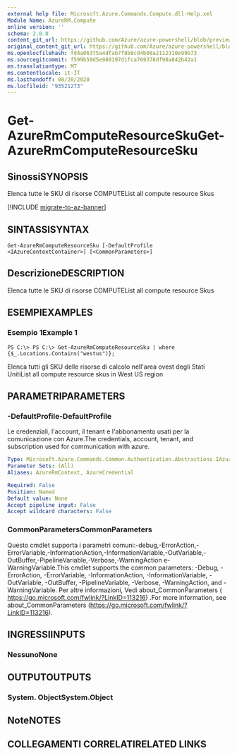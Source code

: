 ```yaml
---
external help file: Microsoft.Azure.Commands.Compute.dll-Help.xml
Module Name: AzureRM.Compute
online version: ''
schema: 2.0.0
content_git_url: https://github.com/Azure/azure-powershell/blob/preview/src/ResourceManager/Compute/Stack/Commands.Compute/help/Get-AzureRmComputeResourceSku.md
original_content_git_url: https://github.com/Azure/azure-powershell/blob/preview/src/ResourceManager/Compute/Stack/Commands.Compute/help/Get-AzureRmComputeResourceSku.md
ms.openlocfilehash: fd4a06375a4dfab7f8b8cd4b08a2112310e99b73
ms.sourcegitcommit: f599b50d5e980197d1fca769378df90a842b42a1
ms.translationtype: MT
ms.contentlocale: it-IT
ms.lasthandoff: 08/20/2020
ms.locfileid: "93521273"
---
```

# <span data-ttu-id="19dd5-101">Get-AzureRmComputeResourceSku</span><span class="sxs-lookup"><span data-stu-id="19dd5-101">Get-AzureRmComputeResourceSku</span></span>

## <span data-ttu-id="19dd5-102">Sinossi</span><span class="sxs-lookup"><span data-stu-id="19dd5-102">SYNOPSIS</span></span>
<span data-ttu-id="19dd5-103">Elenca tutte le SKU di risorse COMPUTE</span><span class="sxs-lookup"><span data-stu-id="19dd5-103">List all compute resource Skus</span></span>

[!INCLUDE [migrate-to-az-banner](../../includes/migrate-to-az-banner.md)]

## <span data-ttu-id="19dd5-104">SINTASSI</span><span class="sxs-lookup"><span data-stu-id="19dd5-104">SYNTAX</span></span>

```
Get-AzureRmComputeResourceSku [-DefaultProfile <IAzureContextContainer>] [<CommonParameters>]
```

## <span data-ttu-id="19dd5-105">Descrizione</span><span class="sxs-lookup"><span data-stu-id="19dd5-105">DESCRIPTION</span></span>
<span data-ttu-id="19dd5-106">Elenca tutte le SKU di risorse COMPUTE</span><span class="sxs-lookup"><span data-stu-id="19dd5-106">List all compute resource Skus</span></span>

## <span data-ttu-id="19dd5-107">ESEMPI</span><span class="sxs-lookup"><span data-stu-id="19dd5-107">EXAMPLES</span></span>

### <span data-ttu-id="19dd5-108">Esempio 1</span><span class="sxs-lookup"><span data-stu-id="19dd5-108">Example 1</span></span>
```
PS C:\> PS C:\> Get-AzureRmComputeResourceSku | where {$_.Locations.Contains("westus")};
```

<span data-ttu-id="19dd5-109">Elenca tutti gli SKU delle risorse di calcolo nell'area ovest degli Stati Uniti</span><span class="sxs-lookup"><span data-stu-id="19dd5-109">List all compute resource skus in West US region</span></span>

## <span data-ttu-id="19dd5-110">PARAMETRI</span><span class="sxs-lookup"><span data-stu-id="19dd5-110">PARAMETERS</span></span>

### <span data-ttu-id="19dd5-111">-DefaultProfile</span><span class="sxs-lookup"><span data-stu-id="19dd5-111">-DefaultProfile</span></span>
<span data-ttu-id="19dd5-112">Le credenziali, l'account, il tenant e l'abbonamento usati per la comunicazione con Azure.</span><span class="sxs-lookup"><span data-stu-id="19dd5-112">The credentials, account, tenant, and subscription used for communication with azure.</span></span>

```yaml
Type: Microsoft.Azure.Commands.Common.Authentication.Abstractions.IAzureContextContainer
Parameter Sets: (All)
Aliases: AzureRmContext, AzureCredential

Required: False
Position: Named
Default value: None
Accept pipeline input: False
Accept wildcard characters: False
```

### <span data-ttu-id="19dd5-113">CommonParameters</span><span class="sxs-lookup"><span data-stu-id="19dd5-113">CommonParameters</span></span>
<span data-ttu-id="19dd5-114">Questo cmdlet supporta i parametri comuni:-debug,-ErrorAction,-ErrorVariable,-InformationAction,-InformationVariable,-OutVariable,-OutBuffer,-PipelineVariable,-Verbose,-WarningAction e-WarningVariable.</span><span class="sxs-lookup"><span data-stu-id="19dd5-114">This cmdlet supports the common parameters: -Debug, -ErrorAction, -ErrorVariable, -InformationAction, -InformationVariable, -OutVariable, -OutBuffer, -PipelineVariable, -Verbose, -WarningAction, and -WarningVariable.</span></span> <span data-ttu-id="19dd5-115">Per altre informazioni, Vedi about_CommonParameters ( https://go.microsoft.com/fwlink/?LinkID=113216) .</span><span class="sxs-lookup"><span data-stu-id="19dd5-115">For more information, see about_CommonParameters (https://go.microsoft.com/fwlink/?LinkID=113216).</span></span>

## <span data-ttu-id="19dd5-116">INGRESSI</span><span class="sxs-lookup"><span data-stu-id="19dd5-116">INPUTS</span></span>

### <span data-ttu-id="19dd5-117">Nessuno</span><span class="sxs-lookup"><span data-stu-id="19dd5-117">None</span></span>

## <span data-ttu-id="19dd5-118">OUTPUT</span><span class="sxs-lookup"><span data-stu-id="19dd5-118">OUTPUTS</span></span>

### <span data-ttu-id="19dd5-119">System. Object</span><span class="sxs-lookup"><span data-stu-id="19dd5-119">System.Object</span></span>

## <span data-ttu-id="19dd5-120">Note</span><span class="sxs-lookup"><span data-stu-id="19dd5-120">NOTES</span></span>

## <span data-ttu-id="19dd5-121">COLLEGAMENTI CORRELATI</span><span class="sxs-lookup"><span data-stu-id="19dd5-121">RELATED LINKS</span></span>

